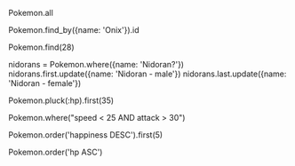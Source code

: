 Pokemon.all

Pokemon.find_by({name: 'Onix'}).id

Pokemon.find(28)

nidorans = Pokemon.where({name: 'Nidoran?'})
nidorans.first.update({name: 'Nidoran - male'})
nidorans.last.update({name: 'Nidoran - female'})

Pokemon.pluck(:hp).first(35)

Pokemon.where("speed < 25 AND attack > 30")

Pokemon.order('happiness DESC').first(5)

Pokemon.order('hp ASC')
